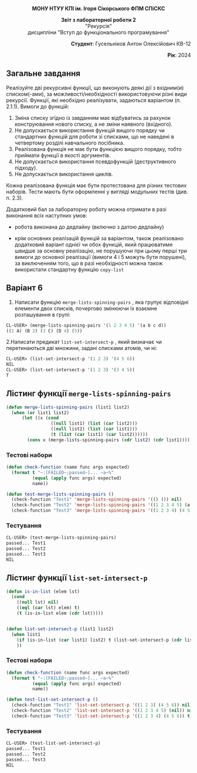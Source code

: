 <p align="center"><b>МОНУ НТУУ КПІ ім. Ігоря Сікорського ФПМ СПіСКС</b></p>
<p align="center">
<b>Звіт з лабораторної роботи 2</b><br/>
"Рекурсія"<br/>
дисципліни "Вступ до функціонального програмування"
</p>
<p align="right"><b>Студент</b>: Гусельніков Антон Олексійович КВ-12</p>
<p align="right"><b>Рік</b>: 2024</p>

## Загальне завдання

Реалізуйте дві рекурсивні функції, що виконують деякі дії з вхідним(и) списком(-ами), за
можливості/необхідності використовуючи різні види рекурсії. Функції, які необхідно
реалізувати, задаються варіантом (п. 2.1.1). Вимоги до функцій:
1. Зміна списку згідно із завданням має відбуватись за рахунок конструювання нового
списку, а не зміни наявного (вхідного).
2. Не допускається використання функцій вищого порядку чи стандартних функцій
для роботи зі списками, що не наведені в четвертому розділі навчального
посібника.
3. Реалізована функція не має бути функцією вищого порядку, тобто приймати функції
в якості аргументів.
4. Не допускається використання псевдофункцій (деструктивного підходу).
5. Не допускається використання циклів.

Кожна реалізована функція має бути протестована для різних тестових наборів. Тести
мають бути оформленні у вигляді модульних тестів (див. п. 2.3).

Додатковий бал за лабораторну роботу можна отримати в разі виконання всіх наступних
умов:

- робота виконана до дедлайну (включно з датою дедлайну)

- крім основних реалізацій функцій за варіантом, також реалізовано додатковий
варіант однієї чи обох функцій, який працюватиме швидше за основну реалізацію,
не порушуючи при цьому перші три вимоги до основної реалізації (вимоги 4 і 5
можуть бути порушені), за виключенням того, що в разі необхідності можна також
використати стандартну функцію ```copy-list```

## Варіант 6
1. Написати функцію ```merge-lists-spinning-pairs``` , яка групує відповідні елементи
двох списків, почергово змінюючи їх взаємне розташування в групі:
```lisp
CL-USER> (merge-lists-spinning-pairs '(1 2 3 4 5) '(a b c d))
((1 A) (B 2) (3 C) (D 4) (5))
```
2.Написати предикат ```list-set-intersect-p``` , який визначає чи перетинаються дві
множини, задані списками атомів, чи ні:
```lisp
CL-USER> (list-set-intersect-p '(1 2 3) '(4 5 6))
NIL
CL-USER> (list-set-intersect-p '(1 2 3) '(3 4 5))
T
```

## Лістинг функції ```merge-lists-spinning-pairs```
```lisp
(defun merge-lists-spinning-pairs (list1 list2)
  (when (or list1 list2)
      (let ((x (cond
                 ((null list1) (list (car list2)))
                 ((null list2) (list (car list1)))
                 (t (list (car list1) (car list2))))))
        (cons x (merge-lists-spinning-pairs (cdr list2) (cdr list1))))))
```
### Тестові набори
```lisp
(defun check-function (name func args expected)
  (format t "~:[FAILED~;passed~]... ~a~%"
          (equal (apply func args) expected)
          name))

(defun test-merge-lists-spinning-pairs ()
  (check-function "Test1" 'merge-lists-spinning-pairs '(() ()) nil)
  (check-function "Test2" 'merge-lists-spinning-pairs '((1 2 3 4 5) (a b c d)) '((1 A) (B 2) (3 C) (D 4) (5)))
  (check-function "Test3" 'merge-lists-spinning-pairs '((1 2 3 4) (4 5 6)) '((1 4) (5 2) (3 6) (4))))
```
### Тестування
```lisp
CL-USER> (test-merge-lists-spinning-pairs)
passed... Test1
passed... Test2
passed... Test3
NIL
```
## Лістинг функції ```list-set-intersect-p```
```lisp
(defun is-in-list (elem lst)
  (cond
    ((null lst) nil)
    ((eql (car lst) elem) t)
    (t (is-in-list elem (cdr lst)))))


(defun list-set-intersect-p (list1 list2)
  (when list1
    (if (is-in-list (car list1) list2) t (list-set-intersect-p (cdr list1) list2))
    ))
```
### Тестові набори
```lisp
(defun check-function (name func args expected)
  (format t "~:[FAILED~;passed~]... ~a~%"
          (equal (apply func args) expected)
          name))

(defun test-list-set-intersect-p ()
  (check-function "Test1" 'list-set-intersect-p '((1 2 3) (4 5 6)) nil)
  (check-function "Test2" 'list-set-intersect-p '((1 2 3 4 5) (nil)) nil)
  (check-function "Test3" 'list-set-intersect-p '((1 2 3 4) (4 5 6)) t))
```
### Тестування
```lisp
CL-USER> (test-list-set-intersect-p)
passed... Test1
passed... Test2
passed... Test3
NIL
```
